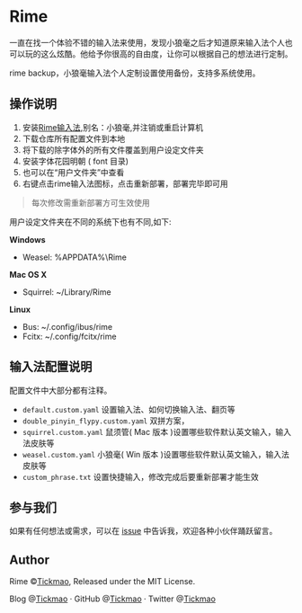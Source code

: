 # Rime
一直在找一个体验不错的输入法来使用，发现小狼毫之后才知道原来输入法个人也可以玩的这么炫酷。他给予你很高的自由度，让你可以根据自己的想法进行定制。

rime backup，小狼毫输入法个人定制设置使用备份，支持多系统使用。

## 操作说明

1. 安装[Rime输入法](https://rime.im/),别名：小狼毫,并注销或重启计算机
2. 下载仓库所有配置文件到本地
3. 将下载的除字体外的所有文件覆盖到用户设定文件夹
4. 安装字体花园明朝 ( font 目录)
5. 也可以在“用户文件夹”中查看
6. 右键点击rime输入法图标，点击重新部署，部署完毕即可用

> 每次修改需重新部署方可生效使用

用户设定文件夹在不同的系统下也有不同,如下:

**Windows**

- Weasel: %APPDATA%\Rime

**Mac OS X**

- Squirrel: ~/Library/Rime

**Linux**

- Bus: ~/.config/ibus/rime
- Fcitx: ~/.config/fcitx/rime

## 输入法配置说明

配置文件中大部分都有注释。

- `default.custom.yaml` 设置输入法、如何切换输入法、翻页等
- `double_pinyin_flypy.custom.yaml` 双拼方案，
- `squirrel.custom.yaml` 鼠须管( Mac 版本 )设置哪些软件默认英文输入，输入法皮肤等
- `weasel.custom.yaml` 小狼毫( Win 版本 )设置哪些软件默认英文输入，输入法皮肤等
- `custom_phrase.txt` 设置快捷输入，修改完成后要重新部署才能生效

## 参与我们

如果有任何想法或需求，可以在 [issue](https://github.com/tickmao/Rime/issues) 中告诉我，欢迎各种小伙伴踊跃留言。

## Author

Rime ©[Tickmao](https://www.tickmao.com), Released under the MIT License.

Blog @[Tickmao](https://blog.tickmao.com) · GitHub @[Tickmao](https://github.com/tickmao) · Twitter @[Tickmao](https://twitter.com/tickmao)


